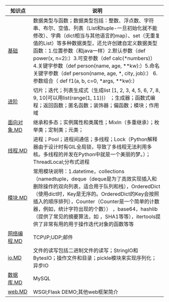 |知识点|说明|  
|---|---|  
|[基础](基础.MD)|数据类型与函数；数据类型包括：整数、浮点数、字符串、布尔、空值、列表（List和tuple-一旦初始化就不能修改）、字典（dict相当与其他语言的map）、set（无重复值的List）等多种数据类型，还允许创建自定义数据类型函数：1.位置参数（和java一样）2.默认参数（def power(x, n=2):）3.可变参数（def calc(*numbers)） 4.关键字参数（def person(name, age, **kw):）5.命名关键字参数（def person(name, age, *, city, job):） 6.参数组合（ def f1(a, b, c=0, *args, **kw):） |
|[进阶](进阶.MD)|切片；迭代；列表生成式（生成list [1, 2, 3, 4, 5, 6, 7, 8, 9, 10]可以用list(range(1, 11))） ；生成器；函数式编程；返回函数；匿名函数；装饰器；偏函数；模块；作用域|
|[面向对象.MD](面向对象.MD)| 继承和多态；实例属性和类属性；MixIn（多重继承）；枚举类；定制类；元类；|
|[线程.MD](线程.MD)|进程；Pool；进程间通信；多线程；Lock（Python解释器由于设计时有GIL全局锁，导致了多线程无法利用多核。多线程的并发在Python中就是一个美丽的梦。）；ThreadLocal;分布式进程 |
|[模块.MD](模块.MD)|常用模块说明：1.datetime，collections（namedtuple，deque（deque是为了高效实现插入和删除操作的双向列表，适合用于队列和栈），OrderedDict（使用dict时，Key是无序的。OrderedDict的Key会按照插入的顺序排列），Counter（Counter是一个简单的计数器，例如，统计字符出现的个数）） ，base64，hashlib（提供了常见的摘要算法，如 ，SHA1等等），itertools提供了非常有用的用于操作迭代对象的函数等等|
|[网络编程.MD](网络编程.MD)|TCP\IP;UDP;邮件 |
|[io.MD](io.MD)| 文件的读写包括二进制文件的读写；StringIO和BytesIO；操作文件和目录；pickle模块来实现序列化；异步IO|
|[数据库.MD](数据库.MD)|MySQL |
|[web.MD](web.MD)|WSGI;Flask DEMO;其他web框架简介 |
